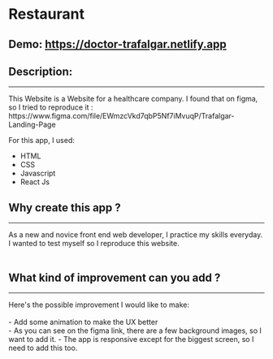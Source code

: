 # Restaurant
##  Demo:  https://doctor-trafalgar.netlify.app

## Description:
<hr>
This Website is a Website for a healthcare company. I found that on figma, so I tried to reproduce it : https://www.figma.com/file/EWmzcVkd7qbP5Nf7iMvuqP/Trafalgar-Landing-Page

For this app, I used:
- HTML
- CSS
- Javascript
- React Js

## Why create this app ?
<hr>
As a new and novice front end web developer, I practice my skills everyday. I wanted to test myself so I reproduce this website.
<br>
<br>

## What kind of improvement can you add ?
<hr>
Here's the possible improvement I would like to make:<br>
<br>
- Add some animation to make the UX better<br>
- As you can see on the figma link, there are a few background images, so I want to add it. 
- The app is responsive except for the biggest screen, so I need to add this too. 
